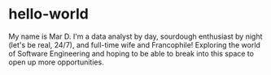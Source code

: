 # hello-world

My name is Mar D. I'm a data analyst by day, sourdough enthusiast by night (let's be real, 24/7), and full-time wife and Francophile!
Exploring the world of Software Engineering and hoping to be able to break into this space to open up more opportunities. 
